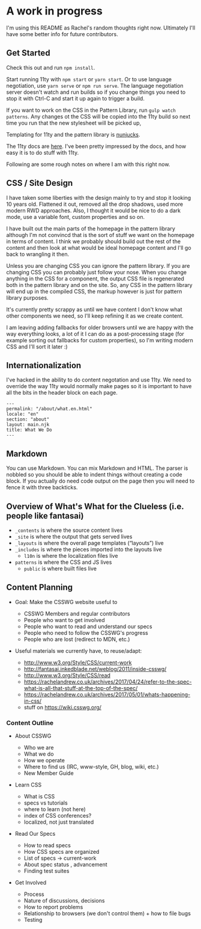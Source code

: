 # A work in progress

I'm using this README as Rachel's random thoughts right now. Ultimately I'll have some better info for future contributors.

## Get Started

Check this out and run `npm install`.

Start running 11ty with `npm start` or `yarn start`. Or to use language negotiation, use `yarn serve` or `npm run serve`. The language negotiation server doesn't watch and run builds so if you change things you need to stop it with Ctrl-C and start it up again to trigger a build.

If you want to work on the CSS in the Pattern Library, run `gulp watch patterns`. Any changes ot the CSS will be copied into the 11ty build so next time you run that the new stylesheet will be picked up,

Templating for 11ty and the pattern library is [nunjucks](https://mozilla.github.io/nunjucks/).

The 11ty docs are [here](https://www.11ty.io/docs/). I've been pretty impressed by the docs, and how easy it is to do stuff with 11ty.

Following are some rough notes on where I am with this right now.

## CSS / Site Design

I have taken some liberties with the design mainly to try and stop it looking 10 years old. Flattened it out, removed all the drop shadows, used more modern RWD approaches. Also, I thought it would be nice to do a dark mode, use a variable font, custom properties and so on.

I have built out the main parts of the homepage in the pattern library although I'm not convincd that is the sort of stuff we want on the homepage in terms of content. I think we probably should build out the rest of the content and then look at what would be ideal homepage content and I'll go back to wrangling it then.

Unless you are changing CSS you can ignore the pattern library. If you are changing CSS you can probably just follow your nose. When you change anything in the CSS for a component, the output CSS file is regenerated both in the pattern library and on the site. So, any CSS in the pattern library will end up in the compiled CSS, the markup however is just for pattern library purposes.

It's currently pretty scrappy as until we have content I don't know what other components we need, so I'll keep refining it as we create content.

I am leaving adding fallbacks for older browsers until we are happy with the way everything looks, a lot of it I can do as a post-processing stage (for example sorting out fallbacks for custom properties), so I'm writing modern CSS and I'll sort it later :)

## Internationalization 

I've hacked in the ability to do content negotation and use 11ty. We need to override the way 11ty would normally make pages so it is important to have all the bits in the header block on each page.

```
---
permalink: "/about/what.en.html"
locale: "en"
section: "about"
layout: main.njk
title: What We Do
---
```

## Markdown

You can use Markdown. You can mix Markdown and HTML. The parser is nobbled so you should be able to indent things without creating a code block. If you actually do need code output on the page then you will need to fence it with three backticks.

## Overview of What's What for the Clueless (i.e. people like fantasai)

* `_contents` is where the source content lives
* `_site` is where the output that gets served lives
* `_layouts` is where the overall page templates (“layouts”) live
* `_includes` is where the pieces imported into the layouts live
	* `l10n` is where the localization files live
* `patterns` is where the CSS and JS lives
	* `public` is where built files live

## Content Planning


* Goal: Make the CSSWG website useful to
  * CSSWG Members and regular contributors
  * People who want to get involved
  * People who want to read and understand our specs
  * People who need to follow the CSSWG's progress
  * People who are lost (redirect to MDN, etc.)

* Useful materials we currently have, to reuse/adapt:
  * http://www.w3.org/Style/CSS/current-work
  * http://fantasai.inkedblade.net/weblog/2011/inside-csswg/
  * http://www.w3.org/Style/CSS/read
  * https://rachelandrew.co.uk/archives/2017/04/24/refer-to-the-spec-what-is-all-that-stuff-at-the-top-of-the-spec/
  * https://rachelandrew.co.uk/archives/2017/05/01/whats-happening-in-css/
  * stuff on https://wiki.csswg.org/

### Content Outline

*   About CSSWG
    * Who we are
    * What we do
    * How we operate
    * Where to find us (IRC, www-style, GH, blog, wiki, etc.)
    * New Member Guide

*   Learn CSS
    * What is CSS
    * specs vs tutorials
    * where to learn (not here)
    * index of CSS conferences?
    * localized, not just translated

*   Read Our Specs
    * How to read specs
    * How CSS specs are organized
    * List of specs -> current-work
    * About spec status , advancement
    * Finding test suites

*   Get Involved
    * Process
    * Nature of discussions, decisions
    * How to report problems
    * Relationship to browsers (we don't control them) + how to file bugs
    * Testing 
  
